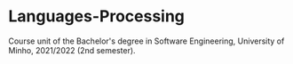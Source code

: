 # Languages-Processing
Course unit of the Bachelor's degree in Software Engineering, University of Minho, 2021/2022 (2nd semester).
